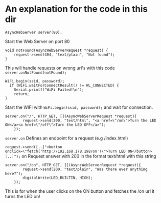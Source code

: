 # An explanation for the code in this dir

```
AsyncWebServer server(80);
```
Start the Web Server on port 80

```
void notFound(AsyncWebServerRequest *request) {
    request->send(404, "text/plain", "Not found");
}
```
This will handle requests on wrong uri's with this code `server.onNotFound(notFound);`

```
WiFi.begin(ssid, password);
  if (WiFi.waitForConnectResult() != WL_CONNECTED) {
    Serial.printf("WiFi Failed!\n");
    return;
}
```
Start the WIFI with `WiFi.begin(ssid, password);` and wait for connection.

```
server.on("/", HTTP_GET, [](AsyncWebServerRequest *request){
        request->send(200, "text/html", "<a href=\"/on\">Turn the LED ON</a><a href=\"/off\">Turn the LED OFF</a>");
    });
```
`server.on` Defines an endpoint for a request (e.g /index.html) 

`request->send([..]"<button onclick=\"fetch('http://192.168.178.198/on')\">Turn LED ON</button>[..]");` on Request answer with 200 in the format text/html with this string

```
server.on("/on", HTTP_GET, [](AsyncWebServerRequest *request){
        request->send(200, "text/plain", "Was there ever anything here?");
        digitalWrite(LED_BUILTIN, HIGH);
    });
```
This is for when the user clicks on the ON button and fetches the /on url it turns the LED on!
